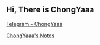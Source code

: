 ## Hi, There is ChongYaaa

[Telegram - ChongYaaa](https://t.me/ChongYaaa)

[ChongYaaa's Notes](https://blog.chongyaaa.pro)
